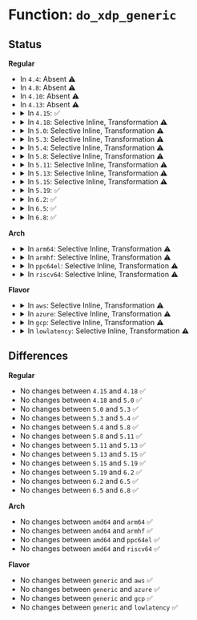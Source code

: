# Function: <code>do_xdp_generic</code>

## Status
<b>Regular</b>
<ul>
<li>
In <code>4.4</code>: Absent ⚠️
</li>
<li>
In <code>4.8</code>: Absent ⚠️
</li>
<li>
In <code>4.10</code>: Absent ⚠️
</li>
<li>
In <code>4.13</code>: Absent ⚠️
</li>
<li>
<details>
<summary>In <code>4.15</code>: ✅</summary>

```c
int do_xdp_generic(struct bpf_prog *xdp_prog, struct sk_buff *skb);
```

**Collision:** Unique Global

**Inline:** No

**Transformation:** False

**Instances:**

```
In net/core/dev.c (ffffffff8184a5c0)
Location: net/core/dev.c:4022
Inline: False
Direct callers:
  - drivers/net/tun.c:tun_get_user
  - net/core/dev.c:netif_receive_skb_internal
  - net/core/dev.c:netif_rx_internal
```
**Symbols:**

```
ffffffff8184a5c0-ffffffff8184a8d4: do_xdp_generic (STB_GLOBAL)
```
</details>
</li>
<li>
<details>
<summary>In <code>4.18</code>: Selective Inline, Transformation ⚠️</summary>

```c
int do_xdp_generic(struct bpf_prog *xdp_prog, struct sk_buff *skb);
```

**Collision:** Unique Global

**Inline:** Selective

**Transformation:** True

**Instances:**

```
In net/core/dev.c (ffffffff81894d7f)
Location: net/core/dev.c:4141
Inline: True
Inline callers:
  - net/core/dev.c:netif_rx_internal
Direct callers:
  - drivers/net/tun.c:tun_get_user
  - net/core/dev.c:netif_rx_internal
```
**Symbols:**

```
ffffffff818948c0-ffffffff81894c86: do_xdp_generic.part.126 (STB_LOCAL)
ffffffff81894c90-ffffffff81894cab: do_xdp_generic (STB_GLOBAL)
```
</details>
</li>
<li>
<details>
<summary>In <code>5.0</code>: Selective Inline, Transformation ⚠️</summary>

```c
int do_xdp_generic(struct bpf_prog *xdp_prog, struct sk_buff *skb);
```

**Collision:** Unique Global

**Inline:** Selective

**Transformation:** True

**Instances:**

```
In net/core/dev.c (ffffffff818b8234)
Location: net/core/dev.c:4450
Inline: True
Inline callers:
  - net/core/dev.c:netif_receive_skb_list
  - net/core/dev.c:netif_rx_internal
Direct callers:
  - drivers/net/tun.c:tun_sendmsg
  - drivers/net/tun.c:tun_get_user
  - net/core/dev.c:netif_receive_skb_list
  - net/core/dev.c:netif_rx_internal
```
**Symbols:**

```
ffffffff818b52d0-ffffffff818b56e3: do_xdp_generic.part.133 (STB_LOCAL)
ffffffff818b56f0-ffffffff818b570b: do_xdp_generic (STB_GLOBAL)
```
</details>
</li>
<li>
<details>
<summary>In <code>5.3</code>: Selective Inline, Transformation ⚠️</summary>

```c
int do_xdp_generic(struct bpf_prog *xdp_prog, struct sk_buff *skb);
```

**Collision:** Unique Global

**Inline:** Selective

**Transformation:** True

**Instances:**

```
In net/core/dev.c (ffffffff81901f14)
Location: net/core/dev.c:4464
Inline: True
Inline callers:
  - net/core/dev.c:__netif_receive_skb_core
Direct callers:
  - drivers/net/tun.c:tun_sendmsg
  - drivers/net/tun.c:tun_get_user
  - net/core/dev.c:__netif_receive_skb_core
```
**Symbols:**

```
ffffffff81901cc0-ffffffff81901d66: do_xdp_generic.part.0 (STB_LOCAL)
ffffffff81901d70-ffffffff81901d8b: do_xdp_generic (STB_GLOBAL)
```
</details>
</li>
<li>
<details>
<summary>In <code>5.4</code>: Selective Inline, Transformation ⚠️</summary>

```c
int do_xdp_generic(struct bpf_prog *xdp_prog, struct sk_buff *skb);
```

**Collision:** Unique Global

**Inline:** Selective

**Transformation:** True

**Instances:**

```
In net/core/dev.c (ffffffff81934154)
Location: net/core/dev.c:4366
Inline: True
Inline callers:
  - net/core/dev.c:__netif_receive_skb_core
Direct callers:
  - drivers/net/tun.c:tun_sendmsg
  - drivers/net/tun.c:tun_get_user
  - net/core/dev.c:__netif_receive_skb_core
```
**Symbols:**

```
ffffffff81933f00-ffffffff81933fa6: do_xdp_generic.part.0 (STB_LOCAL)
ffffffff81933fb0-ffffffff81933fcb: do_xdp_generic (STB_GLOBAL)
```
</details>
</li>
<li>
<details>
<summary>In <code>5.8</code>: Selective Inline, Transformation ⚠️</summary>

```c
int do_xdp_generic(struct bpf_prog *xdp_prog, struct sk_buff *skb);
```

**Collision:** Unique Global

**Inline:** Selective

**Transformation:** True

**Instances:**

```
In net/core/dev.c (ffffffff81a08c42)
Location: net/core/dev.c:4728
Inline: True
Inline callers:
  - net/core/dev.c:__netif_receive_skb_core
Direct callers:
  - drivers/net/tun.c:tun_get_user
  - net/core/dev.c:__netif_receive_skb_core
```
**Symbols:**

```
ffffffff81a08910-ffffffff81a089b6: do_xdp_generic.part.0 (STB_LOCAL)
ffffffff81a0b4d0-ffffffff81a0b57c: do_xdp_generic (STB_GLOBAL)
```
</details>
</li>
<li>
<details>
<summary>In <code>5.11</code>: Selective Inline, Transformation ⚠️</summary>

```c
int do_xdp_generic(struct bpf_prog *xdp_prog, struct sk_buff *skb);
```

**Collision:** Unique Global

**Inline:** Selective

**Transformation:** True

**Instances:**

```
In net/core/dev.c (ffffffff81a0a157)
Location: net/core/dev.c:4757
Inline: True
Inline callers:
  - net/core/dev.c:__netif_receive_skb_core
Direct callers:
  - drivers/net/tun.c:tun_get_user
  - net/core/dev.c:__netif_receive_skb_core
```
**Symbols:**

```
ffffffff81a09ec0-ffffffff81a09f66: do_xdp_generic.part.0 (STB_LOCAL)
ffffffff81a0cb70-ffffffff81a0cc1c: do_xdp_generic (STB_GLOBAL)
```
</details>
</li>
<li>
<details>
<summary>In <code>5.13</code>: Selective Inline, Transformation ⚠️</summary>

```c
int do_xdp_generic(struct bpf_prog *xdp_prog, struct sk_buff *skb);
```

**Collision:** Unique Global

**Inline:** Selective

**Transformation:** True

**Instances:**

```
In net/core/dev.c (ffffffff819f0850)
Location: net/core/dev.c:4865
Inline: True
Direct callers:
  - drivers/net/tun.c:tun_get_user
```
**Symbols:**

```
ffffffff819f0850-ffffffff819f08f6: do_xdp_generic.part.0 (STB_LOCAL)
ffffffff819f3820-ffffffff819f38cc: do_xdp_generic (STB_GLOBAL)
```
</details>
</li>
<li>
<details>
<summary>In <code>5.15</code>: Selective Inline, Transformation ⚠️</summary>

```c
int do_xdp_generic(struct bpf_prog *xdp_prog, struct sk_buff *skb);
```

**Collision:** Unique Global

**Inline:** Selective

**Transformation:** True

**Instances:**

```
In net/core/dev.c (ffffffff81aa2040)
Location: net/core/dev.c:4856
Inline: True
Direct callers:
  - drivers/net/tun.c:tun_get_user
```
**Symbols:**

```
ffffffff81aa2040-ffffffff81aa2232: do_xdp_generic.part.0 (STB_LOCAL)
ffffffff81aa2240-ffffffff81aa225b: do_xdp_generic (STB_GLOBAL)
```
</details>
</li>
<li>
<details>
<summary>In <code>5.19</code>: ✅</summary>

```c
int do_xdp_generic(struct bpf_prog *xdp_prog, struct sk_buff *skb);
```

**Collision:** Unique Global

**Inline:** No

**Transformation:** False

**Instances:**

```
In net/core/dev.c (ffffffff81c1a4b0)
Location: net/core/dev.c:4897
Inline: False
Direct callers:
  - drivers/net/tun.c:tun_xdp_one
  - drivers/net/tun.c:tun_get_user
```
**Symbols:**

```
ffffffff81c1a4b0-ffffffff81c1a574: do_xdp_generic (STB_GLOBAL)
```
</details>
</li>
<li>
<details>
<summary>In <code>6.2</code>: ✅</summary>

```c
int do_xdp_generic(struct bpf_prog *xdp_prog, struct sk_buff *skb);
```

**Collision:** Unique Global

**Inline:** No

**Transformation:** False

**Instances:**

```
In net/core/dev.c (ffffffff81dcb540)
Location: net/core/dev.c:4884
Inline: False
Direct callers:
  - drivers/net/tun.c:tun_xdp_one
  - drivers/net/tun.c:tun_get_user
```
**Symbols:**

```
ffffffff81dcb540-ffffffff81dcb604: do_xdp_generic (STB_GLOBAL)
```
</details>
</li>
<li>
<details>
<summary>In <code>6.5</code>: ✅</summary>

```c
int do_xdp_generic(struct bpf_prog *xdp_prog, struct sk_buff *skb);
```

**Collision:** Unique Global

**Inline:** No

**Transformation:** False

**Instances:**

```
In net/core/dev.c (ffffffff81e3c0d0)
Location: net/core/dev.c:4859
Inline: False
Direct callers:
  - drivers/net/tun.c:tun_xdp_one
  - drivers/net/tun.c:tun_get_user
```
**Symbols:**

```
ffffffff81e3c0d0-ffffffff81e3c194: do_xdp_generic (STB_GLOBAL)
```
</details>
</li>
<li>
<details>
<summary>In <code>6.8</code>: ✅</summary>

```c
int do_xdp_generic(struct bpf_prog *xdp_prog, struct sk_buff *skb);
```

**Collision:** Unique Global

**Inline:** No

**Transformation:** False

**Instances:**

```
In net/core/dev.c (ffffffff81efa5f0)
Location: net/core/dev.c:5007
Inline: False
Direct callers:
  - drivers/net/tun.c:tun_xdp_one
  - drivers/net/tun.c:tun_get_user
```
**Symbols:**

```
ffffffff81efa5f0-ffffffff81efa6b4: do_xdp_generic (STB_GLOBAL)
```
</details>
</li>
</ul>
<b>Arch</b>
<ul>
<li>
<details>
<summary>In <code>arm64</code>: Selective Inline, Transformation ⚠️</summary>

```c
int do_xdp_generic(struct bpf_prog *xdp_prog, struct sk_buff *skb);
```

**Collision:** Unique Global

**Inline:** Selective

**Transformation:** True

**Instances:**

```
In net/core/dev.c (ffff800010bd24c4)
Location: net/core/dev.c:4366
Inline: True
Inline callers:
  - net/core/dev.c:__netif_receive_skb_core
Direct callers:
  - drivers/net/tun.c:tun_sendmsg
  - drivers/net/tun.c:tun_get_user
  - net/core/dev.c:__netif_receive_skb_core
```
**Symbols:**

```
ffff800010bd2238-ffff800010bd22fc: do_xdp_generic.part.0 (STB_LOCAL)
ffff800010bd2300-ffff800010bd233c: do_xdp_generic (STB_GLOBAL)
```
</details>
</li>
<li>
<details>
<summary>In <code>armhf</code>: Selective Inline, Transformation ⚠️</summary>

```c
int do_xdp_generic(struct bpf_prog *xdp_prog, struct sk_buff *skb);
```

**Collision:** Unique Global

**Inline:** Selective

**Transformation:** True

**Instances:**

```
In net/core/dev.c (c0ced5c4)
Location: net/core/dev.c:4366
Inline: True
Inline callers:
  - net/core/dev.c:__netif_receive_skb_core
Direct callers:
  - drivers/net/tun.c:tun_xdp_one
  - drivers/net/tun.c:tun_get_user
  - net/core/dev.c:__netif_receive_skb_core
```
**Symbols:**

```
c0cecdf0-c0ceceb0: do_xdp_generic.part.0 (STB_LOCAL)
c0ceceb0-c0cecedc: do_xdp_generic (STB_GLOBAL)
```
</details>
</li>
<li>
<details>
<summary>In <code>ppc64el</code>: Selective Inline, Transformation ⚠️</summary>

```c
int do_xdp_generic(struct bpf_prog *xdp_prog, struct sk_buff *skb);
```

**Collision:** Unique Global

**Inline:** Selective

**Transformation:** True

**Instances:**

```
In net/core/dev.c (c000000000cb0bbc)
Location: net/core/dev.c:4366
Inline: True
Inline callers:
  - net/core/dev.c:__netif_receive_skb_core
Direct callers:
  - drivers/net/tun.c:tun_sendmsg
  - drivers/net/tun.c:tun_get_user
  - net/core/dev.c:__netif_receive_skb_core
```
**Symbols:**

```
c000000000cb0800-c000000000cb08f8: do_xdp_generic.part.0 (STB_LOCAL)
c000000000cb0900-c000000000cb0928: do_xdp_generic (STB_GLOBAL)
```
</details>
</li>
<li>
<details>
<summary>In <code>riscv64</code>: Selective Inline, Transformation ⚠️</summary>

```c
int do_xdp_generic(struct bpf_prog *xdp_prog, struct sk_buff *skb);
```

**Collision:** Unique Global

**Inline:** Selective

**Transformation:** True

**Instances:**

```
In net/core/dev.c (ffffffe00075cd76)
Location: net/core/dev.c:4366
Inline: True
Inline callers:
  - net/core/dev.c:__netif_receive_skb_core
Direct callers:
  - drivers/net/tun.c:tun_sendmsg
  - drivers/net/tun.c:tun_get_user
  - net/core/dev.c:__netif_receive_skb_core
```
**Symbols:**

```
ffffffe00075c772-ffffffe00075c7f2: do_xdp_generic.part.0 (STB_LOCAL)
ffffffe00075c7f2-ffffffe00075c828: do_xdp_generic (STB_GLOBAL)
```
</details>
</li>
</ul>
<b>Flavor</b>
<ul>
<li>
<details>
<summary>In <code>aws</code>: Selective Inline, Transformation ⚠️</summary>

```c
int do_xdp_generic(struct bpf_prog *xdp_prog, struct sk_buff *skb);
```

**Collision:** Unique Global

**Inline:** Selective

**Transformation:** True

**Instances:**

```
In net/core/dev.c (ffffffff818d4154)
Location: net/core/dev.c:4366
Inline: True
Inline callers:
  - net/core/dev.c:__netif_receive_skb_core
Direct callers:
  - drivers/net/tun.c:tun_sendmsg
  - drivers/net/tun.c:tun_get_user
  - net/core/dev.c:__netif_receive_skb_core
```
**Symbols:**

```
ffffffff818d3f00-ffffffff818d3fa6: do_xdp_generic.part.0 (STB_LOCAL)
ffffffff818d3fb0-ffffffff818d3fcb: do_xdp_generic (STB_GLOBAL)
```
</details>
</li>
<li>
<details>
<summary>In <code>azure</code>: Selective Inline, Transformation ⚠️</summary>

```c
int do_xdp_generic(struct bpf_prog *xdp_prog, struct sk_buff *skb);
```

**Collision:** Unique Global

**Inline:** Selective

**Transformation:** True

**Instances:**

```
In net/core/dev.c (ffffffff8188dfe4)
Location: net/core/dev.c:4366
Inline: True
Inline callers:
  - net/core/dev.c:__netif_receive_skb_core
Direct callers:
  - drivers/net/tun.c:tun_sendmsg
  - drivers/net/tun.c:tun_get_user
  - net/core/dev.c:__netif_receive_skb_core
```
**Symbols:**

```
ffffffff8188dd90-ffffffff8188de36: do_xdp_generic.part.0 (STB_LOCAL)
ffffffff8188de40-ffffffff8188de5b: do_xdp_generic (STB_GLOBAL)
```
</details>
</li>
<li>
<details>
<summary>In <code>gcp</code>: Selective Inline, Transformation ⚠️</summary>

```c
int do_xdp_generic(struct bpf_prog *xdp_prog, struct sk_buff *skb);
```

**Collision:** Unique Global

**Inline:** Selective

**Transformation:** True

**Instances:**

```
In net/core/dev.c (ffffffff81925154)
Location: net/core/dev.c:4366
Inline: True
Inline callers:
  - net/core/dev.c:__netif_receive_skb_core
Direct callers:
  - drivers/net/tun.c:tun_sendmsg
  - drivers/net/tun.c:tun_get_user
  - net/core/dev.c:__netif_receive_skb_core
```
**Symbols:**

```
ffffffff81924f00-ffffffff81924fa6: do_xdp_generic.part.0 (STB_LOCAL)
ffffffff81924fb0-ffffffff81924fcb: do_xdp_generic (STB_GLOBAL)
```
</details>
</li>
<li>
<details>
<summary>In <code>lowlatency</code>: Selective Inline, Transformation ⚠️</summary>

```c
int do_xdp_generic(struct bpf_prog *xdp_prog, struct sk_buff *skb);
```

**Collision:** Unique Global

**Inline:** Selective

**Transformation:** True

**Instances:**

```
In net/core/dev.c (ffffffff8194663b)
Location: net/core/dev.c:4366
Inline: True
Inline callers:
  - net/core/dev.c:__netif_receive_skb_core
Direct callers:
  - drivers/net/tun.c:tun_sendmsg
  - drivers/net/tun.c:tun_get_user
  - net/core/dev.c:__netif_receive_skb_core
```
**Symbols:**

```
ffffffff819463e0-ffffffff81946486: do_xdp_generic.part.0 (STB_LOCAL)
ffffffff81946490-ffffffff819464ab: do_xdp_generic (STB_GLOBAL)
```
</details>
</li>
</ul>

## Differences
<b>Regular</b>
<ul>
<li>
No changes between <code>4.15</code> and <code>4.18</code> ✅
</li>
<li>
No changes between <code>4.18</code> and <code>5.0</code> ✅
</li>
<li>
No changes between <code>5.0</code> and <code>5.3</code> ✅
</li>
<li>
No changes between <code>5.3</code> and <code>5.4</code> ✅
</li>
<li>
No changes between <code>5.4</code> and <code>5.8</code> ✅
</li>
<li>
No changes between <code>5.8</code> and <code>5.11</code> ✅
</li>
<li>
No changes between <code>5.11</code> and <code>5.13</code> ✅
</li>
<li>
No changes between <code>5.13</code> and <code>5.15</code> ✅
</li>
<li>
No changes between <code>5.15</code> and <code>5.19</code> ✅
</li>
<li>
No changes between <code>5.19</code> and <code>6.2</code> ✅
</li>
<li>
No changes between <code>6.2</code> and <code>6.5</code> ✅
</li>
<li>
No changes between <code>6.5</code> and <code>6.8</code> ✅
</li>
</ul>
<b>Arch</b>
<ul>
<li>
No changes between <code>amd64</code> and <code>arm64</code> ✅
</li>
<li>
No changes between <code>amd64</code> and <code>armhf</code> ✅
</li>
<li>
No changes between <code>amd64</code> and <code>ppc64el</code> ✅
</li>
<li>
No changes between <code>amd64</code> and <code>riscv64</code> ✅
</li>
</ul>
<b>Flavor</b>
<ul>
<li>
No changes between <code>generic</code> and <code>aws</code> ✅
</li>
<li>
No changes between <code>generic</code> and <code>azure</code> ✅
</li>
<li>
No changes between <code>generic</code> and <code>gcp</code> ✅
</li>
<li>
No changes between <code>generic</code> and <code>lowlatency</code> ✅
</li>
</ul>

